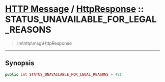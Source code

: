 # [HTTP Message](http.md) / [HttpResponse](http-HttpResponse.md) :: STATUS_UNAVAILABLE_FOR_LEGAL_REASONS
 > im\http\msg\HttpResponse
____

## Synopsis
```php
public int STATUS_UNAVAILABLE_FOR_LEGAL_REASONS = 451
```
